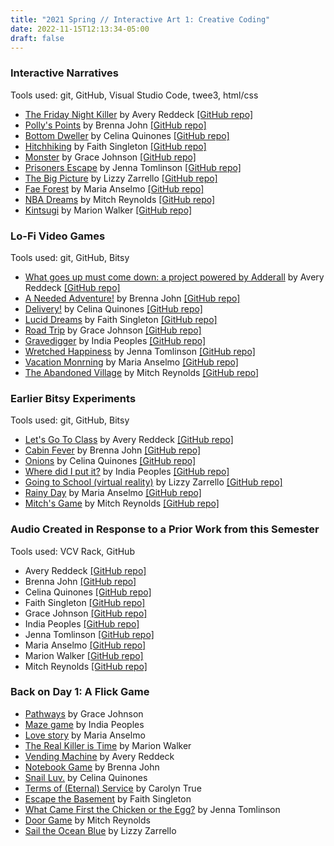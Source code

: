 ```yaml
---
title: "2021 Spring // Interactive Art 1: Creative Coding"
date: 2022-11-15T12:13:34-05:00
draft: false
---
```


### Interactive Narratives

Tools used: git, GitHub, Visual Studio Code, twee3, html/css

* [The Friday Night Killer](https://fsudigitalmedia.github.io/interactive-narrative-aeredd/) by Avery Reddeck [\[GitHub repo\]](https://github.com/FSUdigitalmedia/interactive-narrative-aeredd)
* [Polly's Points](https://myweb.fsu.edu/baj16e/assets/) by Brenna John [\[GitHub repo\]](https://github.com/FSUdigitalmedia/interactive-narrative-brennabrash)
* [Bottom Dweller](https://fsudigitalmedia.github.io/interactive-narrative-c3li/) by Celina Quinones [\[GitHub repo\]](https://github.com/FSUdigitalmedia/interactive-narrative-c3li)
* [Hitchhiking](https://fsudigitalmedia.github.io/interactive-narrative-faithmarie1616/) by Faith Singleton [\[GitHub repo\]](https://github.com/FSUdigitalmedia/interactive-narrative-faithmarie1616)
* [Monster](https://fsudigitalmedia.github.io/interactive-narrative-GraceJohnson813/) by Grace Johnson [\[GitHub repo\]](https://github.com/FSUdigitalmedia/interactive-narrative-GraceJohnson813)
* [Prisoners Escape](https://fsudigitalmedia.github.io/interactive-narrative-jmt18b/) by Jenna Tomlinson [\[GitHub repo\]](https://github.com/FSUdigitalmedia/interactive-narrative-jmt18b)
* [The Big Picture](https://fsudigitalmedia.github.io/interactive-narrative-lizzyzarrello/) by Lizzy Zarrello [\[GitHub repo\]](https://github.com/FSUdigitalmedia/interactive-narrative-lizzyzarrello)
* [Fae Forest](https://fsudigitalmedia.github.io/interactive-narrative-MariaRose913/) by Maria Anselmo [\[GitHub repo\]](https://github.com/FSUdigitalmedia/interactive-narrative-MariaRose913)
* [NBA Dreams](https://mitchreynolds.github.io/) by Mitch Reynolds [\[GitHub repo\]](https://github.com/FSUdigitalmedia/interactive-narrative-mitchreynolds)
* [Kintsugi](https://fsudigitalmedia.github.io/interactive-narrative-Walkerm0927/) by Marion Walker [\[GitHub repo\]](https://github.com/FSUdigitalmedia/interactive-narrative-Walkerm0927)

### Lo-Fi Video Games

Tools used: git, GitHub, Bitsy

* [What goes up must come down: a project powered by Adderall](https://fsudigitalmedia.github.io/bitsy-project-aeredd/) by Avery Reddeck [\[GitHub repo\]](https://github.com/FSUdigitalmedia/bitsy-project-aeredd)
* [A Needed Adventure!](https://myweb.fsu.edu/baj16e/a_needed_adventure.html) by Brenna John [\[GitHub repo\]](https://github.com/FSUdigitalmedia/bitsy-project-brennabrash)
* [Delivery!](https://fsudigitalmedia.github.io/bitsy-project-c3li/) by Celina Quinones [\[GitHub repo\]](https://github.com/FSUdigitalmedia/bitsy-project-c3li)
* [Lucid Dreams](https://fsudigitalmedia.github.io/bitsy-project-faithmarie1616/) by Faith Singleton [\[GitHub repo\]](https://github.com/FSUdigitalmedia/bitsy-project-faithmarie1616)
* [Road Trip](https://fsudigitalmedia.github.io/bitsy-project-GraceJohnson813/) by Grace Johnson [\[GitHub repo\]](https://github.com/FSUdigitalmedia/bitsy-project-GraceJohnson813)
* [Gravedigger](https://fsudigitalmedia.github.io/bitsy-project-Indiap818/) by India Peoples [\[GitHub repo\]](https://github.com/FSUdigitalmedia/bitsy-project-Indiap818)
* [Wretched Happiness](https://fsudigitalmedia.github.io/bitsy-project-jmt18b/) by Jenna Tomlinson [\[GitHub repo\]](https://github.com/FSUdigitalmedia/bitsy-project-jmt18b)
* [Vacation Monrning](https://fsudigitalmedia.github.io/bitsy-project-MariaRose913/) by Maria Anselmo [\[GitHub repo\]](https://github.com/FSUdigitalmedia/bitsy-project-MariaRose913)
* [The Abandoned Village](https://fsudigitalmedia.github.io/bitsy-project-mitchreynolds/) by Mitch Reynolds [\[GitHub repo\]](https://github.com/FSUdigitalmedia/bitsy-project-mitchreynolds)

### Earlier Bitsy Experiments

Tools used: git, GitHub, Bitsy

* [Let's Go To Class](https://fsudigitalmedia.github.io/tiny-bitsy-game-aeredd/) by Avery Reddeck [\[GitHub repo\]](https://github.com/FSUdigitalmedia/tiny-bitsy-game-aeredd)
* [Cabin Fever](https://myweb.fsu.edu/baj16e/cabin%20fever%20-%20bitsy%20game/cabin_fever.html) by Brenna John [\[GitHub repo\]](https://github.com/FSUdigitalmedia/tiny-bitsy-game-brennabrash)
* [Onions](https://fsudigitalmedia.github.io/tiny-bitsy-game-c3li/) by Celina Quinones [\[GitHub repo\]](https://github.com/FSUdigitalmedia/tiny-bitsy-game-c3li)
* [Where did I put it?](https://fsudigitalmedia.github.io/tiny-bitsy-game-Indiap818/) by India Peoples [\[GitHub repo\]](https://github.com/FSUdigitalmedia/tiny-bitsy-game-Indiap818)
* [Going to School (virtual reality)](https://fsudigitalmedia.github.io/tiny-bitsy-game-lizzyzarrello/) by Lizzy Zarrello [\[GitHub repo\]](https://github.com/FSUdigitalmedia/tiny-bitsy-game-lizzyzarrello)
* [Rainy Day](https://fsudigitalmedia.github.io/tiny-bitsy-game-MariaRose913/) by Maria Anselmo [\[GitHub repo\]](https://github.com/FSUdigitalmedia/tiny-bitsy-game-MariaRose913)
* [Mitch's Game](https://fsudigitalmedia.github.io/tiny-bitsy-game-mitchreynolds/) by Mitch Reynolds [\[GitHub repo\]](https://github.com/FSUdigitalmedia/tiny-bitsy-game-mitchreynolds)

### Audio Created in Response to a Prior Work from this Semester

Tools used: VCV Rack, GitHub

* Avery Reddeck [\[GitHub repo\]](https://github.com/FSUdigitalmedia/final-sound-project-aeredd)
* Brenna John [\[GitHub repo\]](https://github.com/FSUdigitalmedia/final-sound-project-brennabrash)
* Celina Quinones [\[GitHub repo\]](https://github.com/FSUdigitalmedia/final-sound-project-c3li)
* Faith Singleton [\[GitHub repo\]](https://github.com/FSUdigitalmedia/final-sound-project-faithmarie1616)
* Grace Johnson [\[GitHub repo\]](https://github.com/FSUdigitalmedia/final-sound-project-GraceJohnson813)
* India Peoples [\[GitHub repo\]](https://github.com/FSUdigitalmedia/final-sound-project-Indiap818)
* Jenna Tomlinson [\[GitHub repo\]](https://github.com/FSUdigitalmedia/final-sound-project-jmt18b)
* Maria Anselmo [\[GitHub repo\]](https://github.com/FSUdigitalmedia/final-sound-project-MariaRose913)
* Marion Walker [\[GitHub repo\]](https://github.com/FSUdigitalmedia/final-sound-project-Walkerm0927)
* Mitch Reynolds [\[GitHub repo\]](https://github.com/FSUdigitalmedia/final-sound-project-mitchreynolds)

### Back on Day 1: A Flick Game

* [Pathways](https://www.flickgame.org/play.html?p=d576a431238b088544db437d9ee99c76) by Grace Johnson
* [Maze game](https://www.flickgame.org/play.html?p=cd77608b50bf5ad2a68da824d74e7bf4) by India Peoples
* [Love story](https://www.flickgame.org/play.html?p=05446ce4170180e4b9abaf546def2578) by Maria Anselmo
* [The Real Killer is Time](https://www.flickgame.org/play.html?p=ad161db007f99f637e47b87f22550219) by Marion Walker
* [Vending Machine](https://www.flickgame.org/play.html?p=3bed210483d5b4aba5ca5cb8260a36fb) by Avery Reddeck
* [Notebook Game](https://www.flickgame.org/play.html?p=13d5bbf3e92e08314b1e5ddca88f17bc) by Brenna John
* [Snail Luv.](https://www.flickgame.org/play.html?p=d18581dab5fee494f4dcff1902fd8366) by Celina Quinones
* [Terms of (Eternal) Service](https://www.flickgame.org/play.html?p=f0a9cf73671408d12c215d2ba8327de7) by Carolyn True
* [Escape the Basement](https://www.flickgame.org/play.html?p=6a2f8d12c0a50e2bb5a6623c3bf7e174) by Faith Singleton
* [What Came First the Chicken or the Egg?](https://www.flickgame.org/play.html?p=1fca5ded4d9295e24df87f6b4dec886b) by Jenna Tomlinson
* [Door Game](https://www.flickgame.org/play.html?p=cfe976417212b1cdfc06535d920a249e) by Mitch Reynolds
* [Sail the Ocean Blue](https://www.flickgame.org/play.html?p=6a5819945417810f4db6c738e8740249) by Lizzy Zarrello
